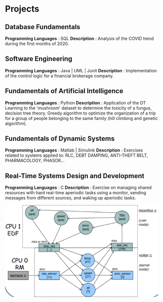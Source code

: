 
# Projects

## Database Fundamentals

 **Programming Languages** : SQL
 **Description** : Analysis of the COVID trend during the first months of 2020.

## Software Engineering

 **Programming Languages** : Java | UML | Junit
 **Description** : Implementation of the control logic for a financial brokerage company.

## Fundamentals of Artificial Intelligence

 **Programming Languages** : Python
 **Description** : Application of the DT Learning to the 'mushroom' dataset to determine the toxicity of a fungus, decision tree theory. Greedy algorithm to optimize the organization of a trip for a group of people belonging to the same family (hill climbing and genetic algorithm).

## Fundamentals of Dynamic Systems

 **Programming Languages** : Matlab | Simulink
 **Description** : Exercises related to systems applied to: RLC, DEBT DAMPING, ANTI-THEFT BELT, PHARMACOLOGY, PHASOR...

## Real-Time Systems Design and Development

 **Programming Languages** : C
 **Description** : Exercise on managing shared resources with hard real-time aperiodic tasks using a monitor, sending messages from different sources, and waking up aperiodic tasks.

![1680381399622](image/1680381399622.png)
